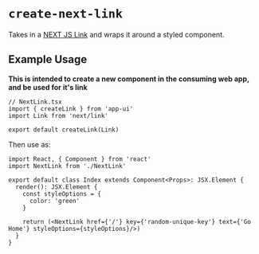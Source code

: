 # `create-next-link`

Takes in a [NEXT JS Link](https://nextjs.org/docs/api-reference/next/link) and wraps it around a styled component.

## Example Usage

**This is intended to create a new component in the consuming web app, and be used for it's link**

```tsx
// NextLink.tsx
import { createLink } from 'app-ui'
import Link from 'next/link'

export default createLink(Link)
```

Then use as:

```tsx
import React, { Component } from 'react'
import NextLink from './NextLink'

export default class Index extends Component<Props>: JSX.Element {
  render(): JSX.Element {
    const styleOptions = {
      color: 'green'
    }

    return (<NextLink href={'/'} key={'random-unique-key'} text={'Go Home'} styleOptions={styleOptions}/>)
  }
}
```

